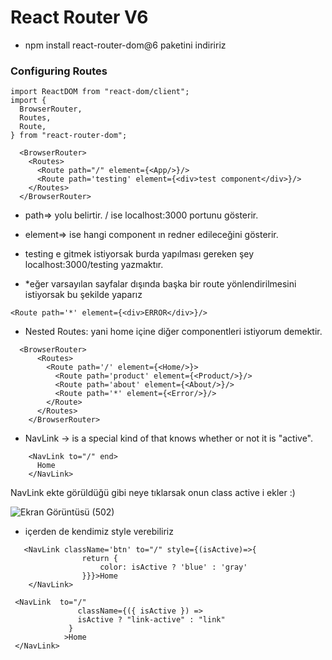 # React Router V6

* npm install react-router-dom@6 paketini indiririz


### Configuring Routes

```
import ReactDOM from "react-dom/client";
import {
  BrowserRouter,
  Routes,
  Route,
} from "react-router-dom";
```

```
  <BrowserRouter>
    <Routes>
      <Route path="/" element={<App/>}/>
      <Route path='testing' element={<div>test component</div>}/>
    </Routes>
  </BrowserRouter>
```
* path=> yolu belirtir.
/ ise localhost:3000 portunu gösterir.
* element=> ise hangi component ın redner edileceğini gösterir.

* testing e gitmek istiyorsak burda yapılması gereken şey localhost:3000/testing yazmaktır.

*  *eğer varsayılan sayfalar dışında başka bir route yönlendirilmesini istiyorsak bu şekilde yaparız

```
<Route path='*' element={<div>ERROR</div>}/>
```

* Nested Routes: yani home içine diğer componentleri istiyorum demektir.

```
  <BrowserRouter>
      <Routes>
        <Route path='/' element={<Home/>}>
          <Route path='product' element={<Product/>}/>
          <Route path='about' element={<About/>}/>
          <Route path='*' element={<Error/>}/>
        </Route>
      </Routes>
    </BrowserRouter>
```


* NavLink -> is a special kind of <Link> that knows whether or not it is "active". 

```
    <NavLink to="/" end>
      Home
    </NavLink>
```
NavLink ekte görüldüğü gibi neye tıklarsak onun class active i ekler :) 

![Ekran Görüntüsü (502)](https://user-images.githubusercontent.com/74673470/186357204-815c53df-f335-43c8-a85f-69b5e9c5a26c.png)


* içerden de kendimiz style verebiliriz

```
   <NavLink className='btn' to="/" style={(isActive)=>{
                return {
                    color: isActive ? 'blue' : 'gray'
                }}}>Home
    </NavLink>
```

```
 <NavLink  to="/"
               className={({ isActive }) =>
               isActive ? "link-active" : "link"
             }
            >Home
 </NavLink>
```